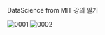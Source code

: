 DataScience from MIT 강의 필기


![0001](https://user-images.githubusercontent.com/33515697/50735248-51dffb00-11ef-11e9-9e7d-ca27dfbf12fb.jpg)
![0002](https://user-images.githubusercontent.com/33515697/50735249-53a9be80-11ef-11e9-9e1f-37329d009285.jpg)
